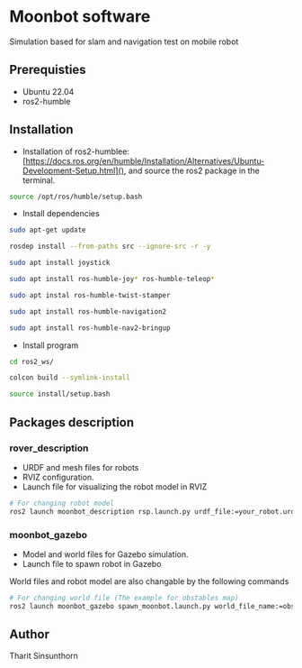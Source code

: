 # Moonbot software

Simulation based for slam and navigation test on mobile robot

## Prerequisties
* Ubuntu 22.04
* ros2-humble

## Installation
* Installation of ros2-humblee: [https://docs.ros.org/en/humble/Installation/Alternatives/Ubuntu-Development-Setup.html](), and source the ros2 package in the terminal.
```bash
source /opt/ros/humble/setup.bash
```

* Install dependencies
```bash
sudo apt-get update

rosdep install --from-paths src --ignore-src -r -y

sudo apt install joystick

sudo apt install ros-humble-joy* ros-humble-teleop*

sudo apt instal ros-humble-twist-stamper

sudo apt install ros-humble-navigation2

sudo apt install ros-humble-nav2-bringup

```

* Install program
```bash
cd ros2_ws/

colcon build --symlink-install

source install/setup.bash
```


## Packages description 
### rover_description
- URDF and mesh files for robots
- RVIZ configuration.
- Launch file for visualizing the robot model in RVIZ

```bash
# For changing robot model
ros2 launch moonbot_description rsp.launch.py urdf_file:=your_robot.urdf
```

### moonbot_gazebo
- Model and world files for Gazebo simulation. 
- Launch file to spawn robot in Gazebo

World files and robot model are also changable by the following commands
```bash
# For changing world file (The example for obstables map)
ros2 launch moonbot_gazebo spawn_moonbot.launch.py world_file_name:=obstacles.world
```


## Author
Tharit Sinsunthorn
